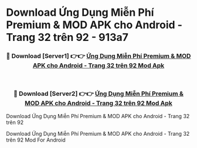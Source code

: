 # Download Ứng Dụng Miễn Phí Premium & MOD APK cho Android - Trang 32 trên 92 - 913a7


<div align="center">
<h3>🔴 Download [Server1] 👉👉 <a href="https://apk-comot.site?title=Ứng_Dụng_Miễn_Phí_Premium_&_MOD_APK_cho_Android_-_Trang_32_trên_92">Ứng Dụng Miễn Phí Premium & MOD APK cho Android - Trang 32 trên 92 Mod Apk</a></h3><br>
<h3>🔴 Download [Server2] 👉👉 <a href="https://apk-comot.site?title=Ứng_Dụng_Miễn_Phí_Premium_&_MOD_APK_cho_Android_-_Trang_32_trên_92">Ứng Dụng Miễn Phí Premium & MOD APK cho Android - Trang 32 trên 92 Mod Apk</a></h3>
</div>



Download Ứng Dụng Miễn Phí Premium & MOD APK cho Android - Trang 32 trên 92 

Download Ứng Dụng Miễn Phí Premium & MOD APK cho Android - Trang 32 trên 92 Mod For Android